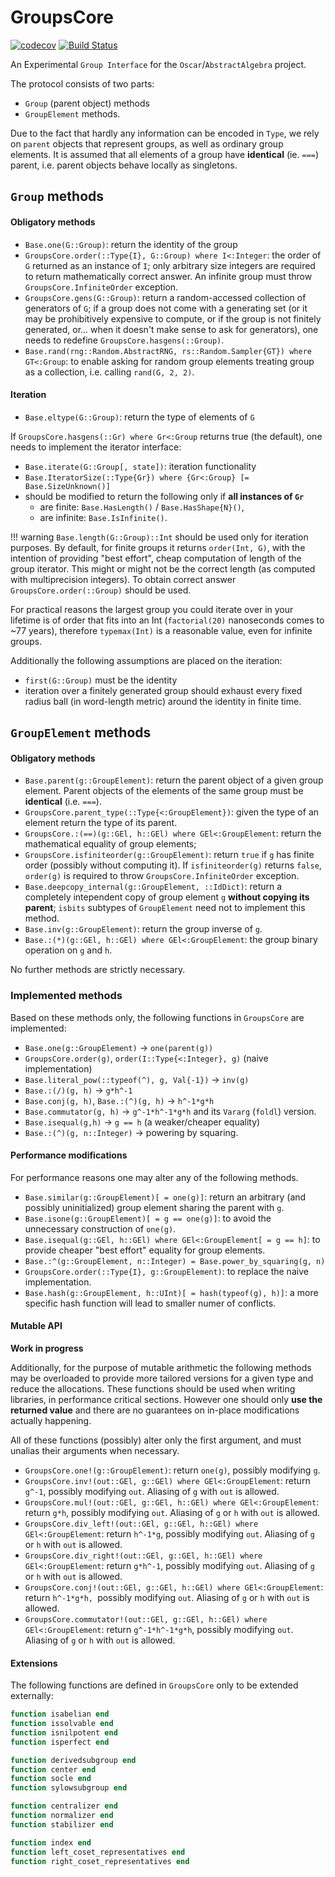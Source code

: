 # GroupsCore

<!-- [![Stable](https://img.shields.io/badge/docs-stable-blue.svg)](https://kalmar@amu.edu.pl.github.io/GroupsCore.jl/stable) -->
<!-- [![Dev](https://img.shields.io/badge/docs-dev-blue.svg)](https://kalmar@amu.edu.pl.github.io/GroupsCore.jl/dev) -->
[![codecov](https://codecov.io/gh/kalmarek/GroupsCore.jl/branch/main/graph/badge.svg?token=EW7jGqK5iY)](https://codecov.io/gh/kalmarek/GroupsCore.jl)
[![Build Status](https://github.com/kalmarek/GroupsCore.jl/workflows/CI/badge.svg)](https://github.com/kalmarek/GroupsCore.jl/actions?query=workflow%3ACI)

An Experimental `Group Interface` for the `Oscar`/`AbstractAlgebra` project.

The protocol consists of two parts:
  * `Group` (parent object) methods
  * `GroupElement` methods.

Due to the fact that hardly any information can be encoded in `Type`, we rely on
`parent` objects that represent groups, as well as ordinary group elements. It
is assumed that all elements of a group have **identical** (ie. `===`) parent,
i.e. parent objects behave locally as singletons.

## `Group` methods



#### Obligatory methods
 * `Base.one(G::Group)`: return the identity of the group
 * `GroupsCore.order(::Type{I}, G::Group) where I<:Integer`: the order of `G`
returned as an instance of `I`; only arbitrary size integers are required to
return mathematically correct answer. An infinite group must throw
`GroupsCore.InfiniteOrder` exception.
 * `GroupsCore.gens(G::Group)`: return a random-accessed collection of
generators of `G`; if a group does not come with a generating set (or it may be
prohibitively expensive to compute, or if the group is not finitely generated,
or... when it doesn't make sense to ask for generators), one needs to redefine
`GroupsCore.hasgens(::Group)`.
 * `Base.rand(rng::Random.AbstractRNG, rs::Random.Sampler{GT}) where GT<:Group`:
to enable asking for random group elements treating group as a collection, i.e.
calling `rand(G, 2, 2)`.

#### Iteration
 * `Base.eltype(G::Group)`: return the type of elements of `G`

If `GroupsCore.hasgens(::Gr) where Gr<:Group` returns true (the default), one
needs to implement the iterator interface:

 * `Base.iterate(G::Group[, state])`: iteration functionality
 * `Base.IteratorSize(::Type{Gr}) where {Gr<:Group} [= Base.SizeUnknown()]`
 * should be modified to return the following only if **all instances of `Gr`**
   - are finite: `Base.HasLength()` / `Base.HasShape{N}()`,
   - are infinite: `Base.IsInfinite()`.

!!! warning
`Base.length(G::Group)::Int` should be used only for iteration purposes.
By default, for finite groups it returns `order(Int, G)`, with the intention of
providing "best effort", cheap computation of length of the group iterator.
This might or might not be the correct length (as computed with multiprecision
integers).
To obtain correct answer `GroupsCore.order(::Group)` should be used.

For practical reasons the largest group you could iterate over in your lifetime
is of order that fits into an Int (`factorial(20)` nanoseconds comes to ~77
years), therefore `typemax(Int)` is a reasonable value, even for infinite groups.


Additionally the following assumptions are placed on the iteration:
 * `first(G::Group)` must be the identity
 * iteration over a finitely generated group should exhaust every fixed radius
ball (in word-length metric) around the identity in finite time.

## `GroupElement` methods
#### Obligatory methods
 * `Base.parent(g::GroupElement)`: return the parent object of a given group
element. Parent objects of the elements of the same group must be **identical**
(i.e. `===`).
 * `GroupsCore.parent_type(::Type{<:GroupElement})`: given the type of an
element return the type of its parent.
 * `GroupsCore.:(==)(g::GEl, h::GEl) where GEl<:GroupElement`: return the
mathematical equality of group elements;
 * `GroupsCore.isfiniteorder(g::GroupElement)`: return `true` if `g` has finite
order (possibly without computing it). If `isfiniteorder(g)` returns `false`,
`order(g)` is required to throw `GroupsCore.InfiniteOrder` exception.
 * `Base.deepcopy_internal(g::GroupElement, ::IdDict)`: return a completely
intependent copy of group element `g` **without copying its parent**; `isbits`
subtypes of `GroupElement` need not to implement this method.
 * `Base.inv(g::GroupElement)`: return the group inverse of `g`.
 * `Base.:(*)(g::GEl, h::GEl) where GEl<:GroupElement`: the group binary
operation on `g` and `h`.

No further methods are strictly necessary.

### Implemented methods
Based on these methods only, the following functions in `GroupsCore` are
implemented:
 * `Base.one(g::GroupElement)` → `one(parent(g))`
 * `GroupsCore.order(g)`, `order(I::Type{<:Integer}, g)` (naive implementation)
 * `Base.literal_pow(::typeof(^), g, Val{-1})` → `inv(g)`
 * `Base.:(/)(g, h)` → `g*h^-1`
 * `Base.conj(g, h)`, `Base.:(^)(g, h)` → `h^-1*g*h`
 * `Base.commutator(g, h)` → `g^-1*h^-1*g*h` and its `Vararg` (`foldl`) version.
 * `Base.isequal(g,h)` → `g == h` (a weaker/cheaper equality)
 * `Base.:(^)(g, n::Integer)` → powering by squaring.

#### Performance modifications
For performance reasons one may alter any of the following methods.

 * `Base.similar(g::GroupElement)[ = one(g)]`: return an arbitrary (and possibly
uninitialized) group element sharing the parent with `g`.
 * `Base.isone(g::GroupElement)[ = g == one(g)]`: to avoid the unnecessary
construction of `one(g)`.
 * `Base.isequal(g::GEl, h::GEl) where GEl<:GroupElement[ = g == h]`: to provide
cheaper "best effort" equality for group elements.
 * `Base.:^(g::GroupElement, n::Integer) = Base.power_by_squaring(g, n)`
 * `GroupsCore.order(::Type{I}, g::GroupElement)`: to replace the naive
implementation.
 * `Base.hash(g::GroupElement, h::UInt)[ = hash(typeof(g), h)]`: a more specific
hash function will lead to smaller numer of conflicts.

#### Mutable API

**Work in progress**

Additionally, for the purpose of mutable arithmetic the following methods may be
overloaded to provide more tailored versions for a given type and reduce the
allocations. These functions should be used when writing libraries, in
performance critical sections. However one should only **use the returned value**
and there are no guarantees on in-place modifications actually happening.

All of these functions (possibly) alter only the first argument, and must unalias
their arguments when necessary.

 * `GroupsCore.one!(g::GroupElement)`: return `one(g)`, possibly modifying `g`.
 * `GroupsCore.inv!(out::GEl, g::GEl) where GEl<:GroupElement`: return `g^-1`,
possibly modifying `out`. Aliasing of `g` with `out` is allowed.
 * `GroupsCore.mul!(out::GEl, g::GEl, h::GEl) where GEl<:GroupElement`: return
`g*h`, possibly modifying `out`. Aliasing of `g` or `h` with `out` is allowed.
 * `GroupsCore.div_left!(out::GEl, g::GEl, h::GEl) where GEl<:GroupElement`:
return `h^-1*g`, possibly modifying `out`. Aliasing of `g` or `h` with `out` is
allowed.
 * `GroupsCore.div_right!(out::GEl, g::GEl, h::GEl) where GEl<:GroupElement`:
return `g*h^-1`, possibly modifying `out`. Aliasing of `g` or `h` with `out` is
allowed.
 * `GroupsCore.conj!(out::GEl, g::GEl, h::GEl) where GEl<:GroupElement`: return
`h^-1*g*h, `possibly modifying `out`. Aliasing of `g` or `h` with `out` is
allowed.
 * `GroupsCore.commutator!(out::GEl, g::GEl, h::GEl) where GEl<:GroupElement`: return
`g^-1*h^-1*g*h`, possibly modifying `out`. Aliasing of `g` or `h` with `out` is
allowed.

#### Extensions

The following functions are defined in `GroupsCore` only to be extended
externally:
```julia
function isabelian end
function issolvable end
function isnilpotent end
function isperfect end

function derivedsubgroup end
function center end
function socle end
function sylowsubgroup end

function centralizer end
function normalizer end
function stabilizer end

function index end
function left_coset_representatives end
function right_coset_representatives end
```
